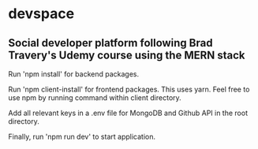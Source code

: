 # devspace
## Social developer platform following Brad Travery's Udemy course using the MERN stack

Run 'npm install' for backend packages.

Run 'npm client-install' for frontend packages. This uses yarn. Feel free to use npm by running command within client directory.

Add all relevant keys in a .env file for MongoDB and Github API in the root directory.

Finally, run 'npm run dev' to start application.
